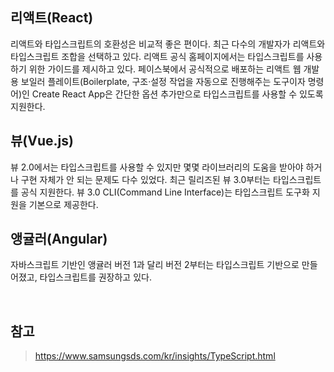 ## 리액트(React)
리액트와 타입스크립트의 호환성은 비교적 좋은 편이다. 최근 다수의 개발자가 리액트와 타입스크립트 조합을 선택하고 있다. 리액트 공식 홈페이지에서는 타입스크립트를 사용하기 위한 가이드를 제시하고 있다. 페이스북에서 공식적으로 배포하는 리액트 웹 개발용 보일러 플레이트(Boilerplate, 구조·설정 작업을 자동으로 진행해주는 도구이자 명령어)인 Create React App은 간단한 옵션 추가만으로 타입스크립트를 사용할 수 있도록 지원한다.

## 뷰(Vue.js)
뷰 2.0에서는 타입스크립트를 사용할 수 있지만 몇몇 라이브러리의 도움을 받아야 하거나 구현 자체가 안 되는 문제도 다수 있었다. 최근 릴리즈된 뷰 3.0부터는 타입스크립트를 공식 지원한다. 뷰 3.0 CLI(Command Line Interface)는 타입스크립트 도구화 지원을 기본으로 제공한다.

## 앵귤러(Angular)
자바스크립트 기반인 앵귤러 버전 1과 달리 버전 2부터는 타입스크립트 기반으로 만들어졌고, 타입스크립트를 권장하고 있다.

<br/>

## 참고
> https://www.samsungsds.com/kr/insights/TypeScript.html
